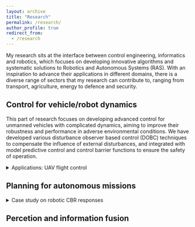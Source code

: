 ```yaml
---
layout: archive
title: "Research"
permalink: /research/
author_profile: true
redirect_from:
  - /research
---
```


My research sits at the interface between control engineering, informatics and robotics, which focuses on developing innovative algorithms and systematic solutions to Robotics and Autonomous Systems (RAS). With an inspiration to advance their applications in different domains, there is a diverse range of sectors that my research can contribute to, ranging from transport, agriculture, energy to defence and security.

## Control for vehicle/robot dynamics 
This part of research focuses on developing advanced control for unmanned vehicles with complicated dynamics, aiming to improve their robustness and performance in adverse environmental conditions. We have developed various disturbance observer based control (DOBC) techniques to compensate the influence of external disturbances, and integrated with model predictive control and control barrier functions to ensure the safety of operation.   
<details>
	<summary> Applications: UAV flight control </summary>
	
	<p> DOBC design for path-folloiwng </p>
	
	<iframe width="420" height="315" src="https://youtu.be/M_qy1iH7u3M" frameborder="0" ></iframe>
	<iframe width="560" height="315" src="https://www.youtube.com/embed/M_qy1iH7u3M" title="YouTube video player" frameborder="0" allow="accelerometer; autoplay; clipboard-write; encrypted-media; gyroscope; picture-in-picture; web-share" ></iframe>


</details>




## Planning for autonomous missions

<details>
	<summary> Case study on robotic CBR responses </summary>
	
	### Autonomous source term estimation
	
	Autonomous source term estimation in cluttered area
  	~~~
</details>

## Percetion and information fusion 








